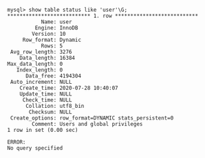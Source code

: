 

    mysql> show table status like 'user'\G;
    *************************** 1. row ***************************
               Name: user
             Engine: InnoDB
            Version: 10
         Row_format: Dynamic
               Rows: 5
     Avg_row_length: 3276
        Data_length: 16384
    Max_data_length: 0
       Index_length: 0
          Data_free: 4194304
     Auto_increment: NULL
        Create_time: 2020-07-28 10:40:07
        Update_time: NULL
         Check_time: NULL
          Collation: utf8_bin
           Checksum: NULL
     Create_options: row_format=DYNAMIC stats_persistent=0
            Comment: Users and global privileges
    1 row in set (0.00 sec)
    
    ERROR: 
    No query specified
